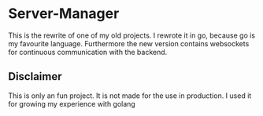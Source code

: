 # Server-Manager
This is the rewrite of one of my old projects.
I rewrote it in go, because go is my favourite language.
Furthermore the new version contains websockets for continuous communication with the backend.


## Disclaimer
This is only an fun project. It is not made for the use in production.
I used it for growing my experience with golang
